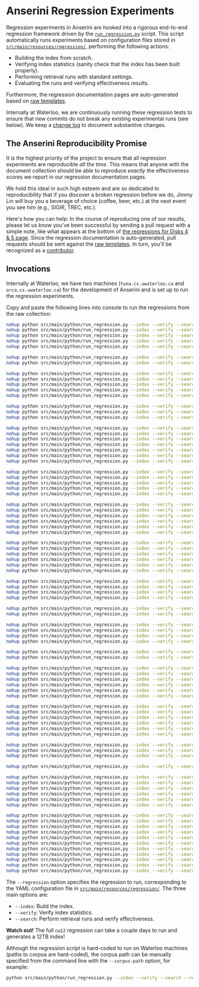 # Anserini Regression Experiments

Regression experiments in Anserini are hooked into a rigorous end-to-end regression framework driven by the [`run_regression.py`](../src/main/python/run_regression.py) script.
This script automatically runs experiments based on configuration files stored in [`src/main/resources/regression/`](../src/main/resources/regression/), performing the following actions:

+ Building the index from scratch.
+ Verifying index statistics (sanity check that the index has been built properly).
+ Performing retrieval runs with standard settings.
+ Evaluating the runs and verifying effectiveness results.

Furthermore, the regression documentation pages are auto-generated based on [raw templates](../src/main/resources/docgen/templates).

Internally at Waterloo, we are continuously running these regression tests to ensure that new commits do not break any existing experimental runs (see below).
We keep a [change log](regressions-log.md) to document substantive changes.

## The Anserini Reproducibility Promise

It is the highest priority of the project to ensure that all regression experiments are reproducible _all the time_.
This means that anyone with the document collection should be able to reproduce _exactly_ the effectiveness scores we report in our regression documentation pages.

We hold this ideal in such high esteem and are so dedicated to reproducibility that if you discover a broken regression before we do, Jimmy Lin will buy you a beverage of choice (coffee, beer, etc.) at the next event you see him (e.g., SIGIR, TREC, etc.).

Here's how you can help:
In the course of reproducing one of our results, please let us know you've been successful by sending a pull request with a simple note, like what appears at the bottom of [the regressions for Disks 4 &amp; 5 page](regressions-disk45.md).
Since the regression documentation is auto-generated, pull requests should be sent against the [raw templates](../src/main/resources/docgen/templates).
In turn, you'll be recognized as a [contributor](https://github.com/castorini/anserini/graphs/contributors).

## Invocations

Internally at Waterloo, we have two machines (`tuna.cs.uwaterloo.ca` and `orca.cs.uwaterloo.ca`) for the development of Anserini and is set up to run the regression experiments.

Copy and paste the following lines into console to run the regressions from the raw collection:

```bash
nohup python src/main/python/run_regression.py --index --verify --search --regression disk12 >& logs/log.disk12 &
nohup python src/main/python/run_regression.py --index --verify --search --regression disk45 >& logs/log.disk45 &
nohup python src/main/python/run_regression.py --index --verify --search --regression robust05 >& logs/log.robust05 &
nohup python src/main/python/run_regression.py --index --verify --search --regression core17 >& logs/log.core17 &
nohup python src/main/python/run_regression.py --index --verify --search --regression core18 >& logs/log.core18 &

nohup python src/main/python/run_regression.py --index --verify --search --regression mb11 >& logs/log.mb11 &
nohup python src/main/python/run_regression.py --index --verify --search --regression mb13 >& logs/log.mb13 &

nohup python src/main/python/run_regression.py --index --verify --search --regression wt10g >& logs/log.wt10g &
nohup python src/main/python/run_regression.py --index --verify --search --regression gov2 >& logs/log.gov2 &
nohup python src/main/python/run_regression.py --index --verify --search --regression cw09b >& logs/log.cw09b &
nohup python src/main/python/run_regression.py --index --verify --search --regression cw12b13 >& logs/log.cw12b13 &
nohup python src/main/python/run_regression.py --index --verify --search --regression cw12 >& logs/log.cw12 &

nohup python src/main/python/run_regression.py --index --verify --search --regression car17v1.5 >& logs/log.car17v1.5 &
nohup python src/main/python/run_regression.py --index --verify --search --regression car17v2.0 >& logs/log.car17v2.0 &
nohup python src/main/python/run_regression.py --index --verify --search --regression car17v2.0-doc2query >& logs/log.car17v2.0-doc2query &

nohup python src/main/python/run_regression.py --index --verify --search --regression msmarco-passage >& logs/log.msmarco-passage &
nohup python src/main/python/run_regression.py --index --verify --search --regression msmarco-passage-doc2query >& logs/log.msmarco-passage-doc2query &
nohup python src/main/python/run_regression.py --index --verify --search --regression msmarco-passage-docTTTTTquery >& logs/log.msmarco-passage-docTTTTTquery &
nohup python src/main/python/run_regression.py --index --verify --search --regression msmarco-passage-deepimpact >& logs/log.msmarco-passage-deepimpact &
nohup python src/main/python/run_regression.py --index --verify --search --regression msmarco-passage-unicoil >& logs/log.msmarco-passage-unicoil &
nohup python src/main/python/run_regression.py --index --verify --search --regression msmarco-passage-unicoil-tilde-expansion >& logs/log.msmarco-passage-unicoil-tilde-expansion &
nohup python src/main/python/run_regression.py --index --verify --search --regression msmarco-passage-distill-splade-max >& logs/log.msmarco-passage-distill-splade-max &

nohup python src/main/python/run_regression.py --index --verify --search --regression msmarco-doc >& logs/log.msmarco-doc &
nohup python src/main/python/run_regression.py --index --verify --search --regression msmarco-doc-docTTTTTquery >& logs/log.msmarco-doc-docTTTTTquery &
nohup python src/main/python/run_regression.py --index --verify --search --regression msmarco-doc-segmented >& logs/log.msmarco-doc-segmented &
nohup python src/main/python/run_regression.py --index --verify --search --regression msmarco-doc-segmented-docTTTTTquery >& logs/log.msmarco-doc-segmented-docTTTTTquery &
nohup python src/main/python/run_regression.py --index --verify --search --regression msmarco-doc-segmented-unicoil >& logs/log.msmarco-doc-segmented-unicoil &

nohup python src/main/python/run_regression.py --index --verify --search --regression dl19-passage >& logs/log.dl19-passage &
nohup python src/main/python/run_regression.py --index --verify --search --regression dl19-passage-docTTTTTquery >& logs/log.dl19-passage-docTTTTTquery &
nohup python src/main/python/run_regression.py --index --verify --search --regression dl19-doc >& logs/log.dl19-doc &
nohup python src/main/python/run_regression.py --index --verify --search --regression dl19-doc-docTTTTTquery >& logs/log.dl19-doc-docTTTTTquery &
nohup python src/main/python/run_regression.py --index --verify --search --regression dl19-doc-segmented >& logs/log.dl19-doc-segmented &
nohup python src/main/python/run_regression.py --index --verify --search --regression dl19-doc-segmented-docTTTTTquery >& logs/log.dl19-doc-segmented-docTTTTTquery &

nohup python src/main/python/run_regression.py --index --verify --search --regression dl20-passage >& logs/log.dl20-passage &
nohup python src/main/python/run_regression.py --index --verify --search --regression dl20-passage-docTTTTTquery >& logs/log.dl20-passage-docTTTTTquery &
nohup python src/main/python/run_regression.py --index --verify --search --regression dl20-doc >& logs/log.dl20-doc &
nohup python src/main/python/run_regression.py --index --verify --search --regression dl20-doc-docTTTTTquery >& logs/log.dl20-doc-docTTTTTquery &
nohup python src/main/python/run_regression.py --index --verify --search --regression dl20-doc-segmented >& logs/log.dl20-doc-segmented &
nohup python src/main/python/run_regression.py --index --verify --search --regression dl20-doc-segmented-docTTTTTquery >& logs/log.dl20-doc-segmented-docTTTTTquery &

nohup python src/main/python/run_regression.py --index --verify --search --regression msmarco-v2-passage >& logs/log.msmarco-v2-passage &
nohup python src/main/python/run_regression.py --index --verify --search --regression msmarco-v2-passage-d2q-t5 >& logs/log.msmarco-v2-passage-d2q-t5 &
nohup python src/main/python/run_regression.py --index --verify --search --regression msmarco-v2-passage-augmented >& logs/log.msmarco-v2-passage-augmented &
nohup python src/main/python/run_regression.py --index --verify --search --regression msmarco-v2-passage-augmented-d2q-t5 >& logs/log.msmarco-v2-passage-augmented-d2q-t5 &

nohup python src/main/python/run_regression.py --index --verify --search --regression msmarco-v2-passage-unicoil-noexp-0shot >& logs/log.msmarco-v2-passage-unicoil-noexp-0shot &
nohup python src/main/python/run_regression.py --index --verify --search --regression msmarco-v2-passage-unicoil-0shot >& logs/log.msmarco-v2-passage-unicoil-0shot &

nohup python src/main/python/run_regression.py --index --verify --search --regression msmarco-v2-doc >& logs/log.msmarco-v2-doc &
nohup python src/main/python/run_regression.py --index --verify --search --regression msmarco-v2-doc-d2q-t5 >& logs/log.msmarco-v2-doc-d2q-t5 &
nohup python src/main/python/run_regression.py --index --verify --search --regression msmarco-v2-doc-segmented >& logs/log.msmarco-v2-doc-segmented &
nohup python src/main/python/run_regression.py --index --verify --search --regression msmarco-v2-doc-segmented-d2q-t5 >& logs/log.msmarco-v2-doc-segmented-d2q-t5 &

nohup python src/main/python/run_regression.py --index --verify --search --regression msmarco-v2-doc-segmented-unicoil-noexp-0shot >& logs/log.msmarco-v2-doc-segmented-unicoil-noexp-0shot &
nohup python src/main/python/run_regression.py --index --verify --search --regression msmarco-v2-doc-segmented-unicoil-0shot >& logs/log.msmarco-v2-doc-segmented-unicoil-0shot &

nohup python src/main/python/run_regression.py --index --verify --search --regression dl21-passage >& logs/log.dl21-passage &
nohup python src/main/python/run_regression.py --index --verify --search --regression dl21-passage-d2q-t5 >& logs/log.dl21-passage-d2q-t5 &
nohup python src/main/python/run_regression.py --index --verify --search --regression dl21-passage-augmented >& logs/log.dl21-passage-augmented &
nohup python src/main/python/run_regression.py --index --verify --search --regression dl21-passage-augmented-d2q-t5 >& logs/log.dl21-passage-augmented-d2q-t5 &
nohup python src/main/python/run_regression.py --index --verify --search --regression dl21-passage-unicoil-noexp-0shot >& logs/log.dl21-passage-unicoil-noexp-0shot &
nohup python src/main/python/run_regression.py --index --verify --search --regression dl21-passage-unicoil-0shot >& logs/log.dl21-passage-unicoil-0shot &

nohup python src/main/python/run_regression.py --index --verify --search --regression dl21-doc >& logs/log.dl21-doc &
nohup python src/main/python/run_regression.py --index --verify --search --regression dl21-doc-d2q-t5 >& logs/log.dl21-doc-d2q-t5 &
nohup python src/main/python/run_regression.py --index --verify --search --regression dl21-doc-segmented >& logs/log.dl21-doc-segmented &
nohup python src/main/python/run_regression.py --index --verify --search --regression dl21-doc-segmented-d2q-t5 >& logs/log.dl21-doc-segmented-d2q-t5 &
nohup python src/main/python/run_regression.py --index --verify --search --regression dl21-doc-segmented-unicoil-noexp-0shot >& logs/log.dl21-doc-segmented-unicoil-noexp-0shot &
nohup python src/main/python/run_regression.py --index --verify --search --regression dl21-doc-segmented-unicoil-0shot >& logs/log.dl21-doc-segmented-unicoil-0shot &

nohup python src/main/python/run_regression.py --index --verify --search --regression backgroundlinking18 >& logs/log.backgroundlinking18 &
nohup python src/main/python/run_regression.py --index --verify --search --regression backgroundlinking19 >& logs/log.backgroundlinking19 &
nohup python src/main/python/run_regression.py --index --verify --search --regression backgroundlinking20 >& logs/log.backgroundlinking20 &

nohup python src/main/python/run_regression.py --index --verify --search --regression fever >& logs/log.fever &

nohup python src/main/python/run_regression.py --index --verify --search --regression ntcir8-zh >& logs/log.ntcir8-zh &
nohup python src/main/python/run_regression.py --index --verify --search --regression clef06-fr >& logs/log.clef06-fr &
nohup python src/main/python/run_regression.py --index --verify --search --regression trec02-ar >& logs/log.trec02-ar &
nohup python src/main/python/run_regression.py --index --verify --search --regression fire12-bn >& logs/log.fire12-bn &
nohup python src/main/python/run_regression.py --index --verify --search --regression fire12-hi >& logs/log.fire12-hi &
nohup python src/main/python/run_regression.py --index --verify --search --regression fire12-en >& logs/log.fire12-en &

nohup python src/main/python/run_regression.py --index --verify --search --regression mrtydi-v1.1-ar >& logs/log.mrtydi-v1.1-ar &
nohup python src/main/python/run_regression.py --index --verify --search --regression mrtydi-v1.1-bn >& logs/log.mrtydi-v1.1-bn &
nohup python src/main/python/run_regression.py --index --verify --search --regression mrtydi-v1.1-en >& logs/log.mrtydi-v1.1-en &
nohup python src/main/python/run_regression.py --index --verify --search --regression mrtydi-v1.1-fi >& logs/log.mrtydi-v1.1-fi &
nohup python src/main/python/run_regression.py --index --verify --search --regression mrtydi-v1.1-id >& logs/log.mrtydi-v1.1-id &
nohup python src/main/python/run_regression.py --index --verify --search --regression mrtydi-v1.1-ja >& logs/log.mrtydi-v1.1-ja &
nohup python src/main/python/run_regression.py --index --verify --search --regression mrtydi-v1.1-ko >& logs/log.mrtydi-v1.1-ko &
nohup python src/main/python/run_regression.py --index --verify --search --regression mrtydi-v1.1-ru >& logs/log.mrtydi-v1.1-ru &
nohup python src/main/python/run_regression.py --index --verify --search --regression mrtydi-v1.1-sw >& logs/log.mrtydi-v1.1-sw &
nohup python src/main/python/run_regression.py --index --verify --search --regression mrtydi-v1.1-te >& logs/log.mrtydi-v1.1-te &
nohup python src/main/python/run_regression.py --index --verify --search --regression mrtydi-v1.1-th >& logs/log.mrtydi-v1.1-th &
```

The `--regression` option specifies the regression to run, corresponding to the YAML configuration file in [`src/main/resources/regression/`](../src/main/resources/regression/).
The three main options are:

+ `--index`: Build the index.
+ `--verify`: Verify index statistics.
+ `--search`: Perform retrieval runs and verify effectiveness.

**Watch out!** The full `cw12` regression can take a couple days to run and generates a 12TB index!

Although the regression script is hard-coded to run on Waterloo machines (paths to corpoa are hard-coded), the corpus path can be manually specified from the command line with the `--corpus-path` option, for example:

```bash
python src/main/python/run_regression.py --index --verify --search --regression disk45 --corpus-path /path/to/corpus
```
